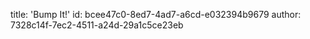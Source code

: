 title: 'Bump It!'
id: bcee47c0-8ed7-4ad7-a6cd-e032394b9679
author: 7328c14f-7ec2-4511-a24d-29a1c5ce23eb
